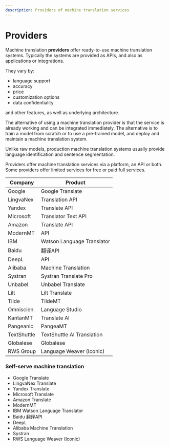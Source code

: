 ```yaml
---
description: Providers of machine translation services
---
```


# Providers

Machine translation **providers** offer ready-to-use machine translation systems. Typically the systems are provided as APIs, and also as applications or integrations.

They vary by:

- language support
- accuracy
- price
- customization options
- data confidentiality

and other features, as well as underlying architecture.


The alternative of using a machine translation provider is that the service is already working and can be integrated immediately. The alternative is to train a model from scratch or to use a pre-trained model, and deploy and maintain a machine translation system.

Unlike raw models, production machine translation systems usually provide language identification and sentence segmentation.

Providers offer machine translation services via a platform, an API or both. Some providers offer limited services for free or paid full services.

| Company | Product |
| ----------- | ----------- |
| Google | Google Translate |
| LingvaNex | Translation API |
| Yandex | Translate API |
| Microsoft | Translator Text API |
| Amazon | Translate API |
| ModernMT | API |
| IBM | Watson Language Translator |
| Baidu | 翻译API |
| DeepL | API |
| Alibaba | Machine Translation |
| Systran | Systran Translate Pro |
| Unbabel | Unbabel Translate |
| Lilt | Lilt Translate |
| Tilde | TildeMT |
| Omniscien | Language Studio |
| KantanMT | Translate AI |
| Pangeanic | PangeaMT |
| TextShuttle | TextShuttle AI Translation |
| Globalese | Globalese |
| RWS Group | Language Weaver (Iconic) |

### Self-serve machine translation

- Google Translate
- LingvaNex Translate
- Yandex Translate
- Microsoft Translate
- Amazon Translate
- ModernMT
- IBM Watson Language Translator
- Baidu 翻译API
- DeepL
- Alibaba Machine Translation
- Systran
- RWS Language Weaver (Iconic)

